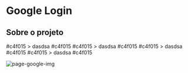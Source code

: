 # Google Login

## Sobre o projeto
 
#c4f015 > dasdsa #c4f015
#c4f015 > dasdsa #c4f015
#c4f015 > dasdsa #c4f015
#c4f015 > dasdsa #c4f015

 
 ![page-google-img](https://user-images.githubusercontent.com/77819811/145769364-34b53a1d-505d-477f-9554-6bcfeb8b3473.jpg)
